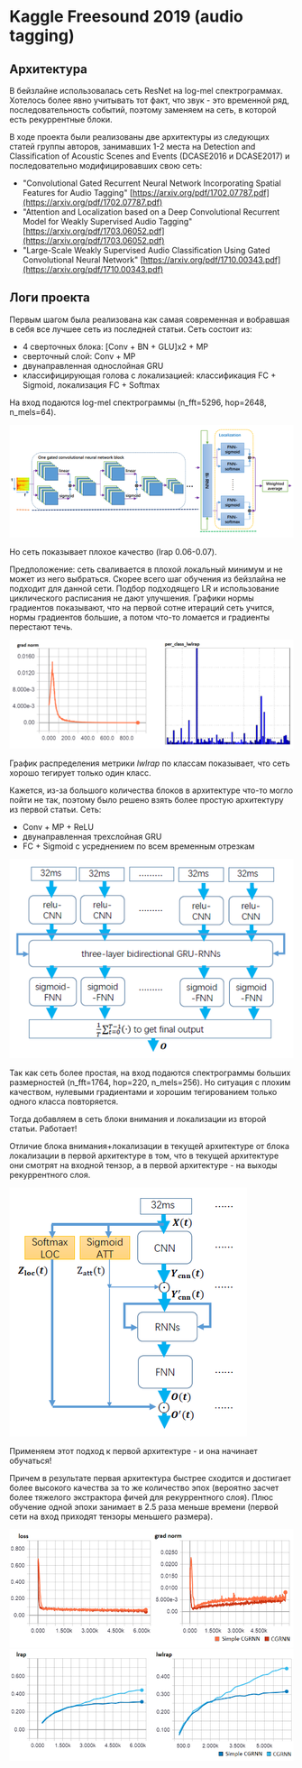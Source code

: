 # Kaggle Freesound 2019 (audio tagging)

## Архитектура
В бейзлайне использовалась сеть ResNet на log-mel спектрограммах. Хотелось более явно учитывать тот факт, что звук - это временной ряд, последовательность событий, поэтому заменяем на сеть, в которой есть рекуррентные блоки.

В ходе проекта были реализованы две архитектуры из следующих статей группы авторов, занимавших 1-2 места на Detection and
Classification of Acoustic Scenes and Events (DCASE2016 и DCASE2017) и последовательно модифицировавших свою сеть:
* "Convolutional Gated Recurrent Neural Network Incorporating Spatial Features for Audio Tagging" [https://arxiv.org/pdf/1702.07787.pdf](https://arxiv.org/pdf/1702.07787.pdf)
* "Attention and Localization based on a Deep Convolutional Recurrent Model for Weakly Supervised Audio Tagging" [https://arxiv.org/pdf/1703.06052.pdf](https://arxiv.org/pdf/1703.06052.pdf)
* "Large-Scale Weakly Supervised Audio Classification Using Gated Convolutional Neural Network" [https://arxiv.org/pdf/1710.00343.pdf](https://arxiv.org/pdf/1710.00343.pdf)

## Логи проекта
Первым шагом была реализована как самая современная и вобравшая в себя все лучшее сеть из последней статьи. Сеть состоит из:
* 4 сверточных блока: [Conv + BN + GLU]x2 + MP
* сверточный слой: Conv + MP
* двунаправленная однослойная GRU
* классифицирующая голова c локализацией: классификация FC + Sigmoid, локализация FC + Softmax  

На вход подаются log-mel спектрограммы (n_fft=5296, hop=2648, n_mels=64).  

![big_cgrnn](https://github.com/mariyashcheg/kaggle-freesound-2019/blob/master/img/big_cgrnn.png)  

Но сеть показывает плохое качество (lrap 0.06-0.07). 

Предположение: сеть сваливается в плохой локальный минимум и не может из него выбраться. Скорее всего шаг обучения из бейзлайна не подходит для данной сети. Подбор подходящего LR и использование циклического расписания не дают улучшения.
Графики нормы градиентов показывают, что на первой сотне итераций сеть учится, нормы градиентов большие, а потом что-то ломается и градиенты перестают течь. 

![gn_hist](https://github.com/mariyashcheg/kaggle-freesound-2019/blob/master/img/gn_hist.png)  

График распределения метрики _lwlrap_ по классам показывает, что сеть хорошо тегирует только один класс.  

Кажется, из-за большого количества блоков в архитектуре что-то могло пойти не так, поэтому было решено взять более простую архитектуру из первой статьи. Сеть:
* Conv + MP + ReLU
* двунаправленная трехслойная GRU
* FC + Sigmoid с усреднением по всем временным отрезкам

![simple_cgrnn](https://github.com/mariyashcheg/kaggle-freesound-2019/blob/master/img/simple_cgrnn.png)

Так как сеть более простая, на вход подаются спектрограммы больших размерностей (n_fft=1764, hop=220, n_mels=256). Но ситуация с плохим качеством, нулевыми градиентами и хорошим тегированием только одного класса повторяется.

Тогда добавляем в сеть блоки внимания и локализации из второй статьи. Работает!  

Отличие блока внимания+локализации в текущей архитектуре от блока локализации в первой архитектуре в том, что в текущей архитектуре они смотрят на входной тензор, а в первой архитектуре - на выходы рекуррентного слоя. 

![att](https://github.com/mariyashcheg/kaggle-freesound-2019/blob/master/img/attention.png)

Применяем этот подход к первой архитектуре - и она начинает обучаться!

Причем в результате первая архитектура быстрее сходится и достигает более высокого качества за то же количество эпох (вероятно засчет более тяжелого экстрактора фичей для рекуррентного слоя). Плюс обучение одной эпохи занимает в 2.5 раза меньше времени (первой сети на вход приходят тензоры меньшего размера).

![loss](https://github.com/mariyashcheg/kaggle-freesound-2019/blob/master/img/loss_gradnorm.png)  
![lrap](https://github.com/mariyashcheg/kaggle-freesound-2019/blob/master/img/lrap_lwlrap.png)  

